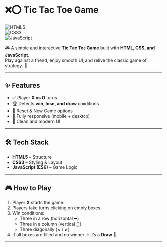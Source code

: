 # ❌⭕ Tic Tac Toe Game  

![HTML5](https://img.shields.io/badge/HTML5-E34F26?style=for-the-badge&logo=html5&logoColor=white)  
![CSS3](https://img.shields.io/badge/CSS3-1572B6?style=for-the-badge&logo=css3&logoColor=white)  
![JavaScript](https://img.shields.io/badge/JavaScript-F7DF1E?style=for-the-badge&logo=javascript&logoColor=black)  

🎮 A simple and interactive **Tic Tac Toe Game** built with **HTML, CSS, and JavaScript**.  
Play against a friend, enjoy smooth UI, and relive the classic game of strategy. 🚀  

---

## ✨ Features  
- ✅ Player **X vs O** turns  
- 🏆 Detects **win, lose, and draw** conditions  
- 🔄 Reset & New Game options  
- 📱 Fully responsive (mobile + desktop)  
- 🎨 Clean and modern UI  

---

## 🛠️ Tech Stack  
- **HTML5** – Structure  
- **CSS3** – Styling & Layout  
- **JavaScript (ES6)** – Game Logic  

---

## 🎮 How to Play  
1. Player **X** starts the game.  
2. Players take turns clicking on empty boxes.  
3. Win conditions:  
   - Three in a row (horizontal ➖)  
   - Three in a column (vertical ↕️)  
   - Three diagonally (↘️ / ↙️)  
4. If all boxes are filled and no winner → it’s a **Draw 🤝**.  

---

